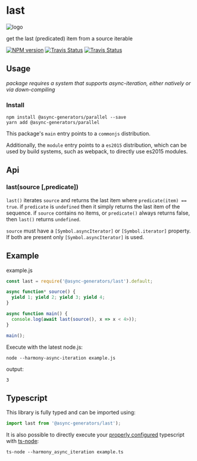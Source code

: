 # last
![logo](https://avatars1.githubusercontent.com/u/31987273?v=4&s=100)

get the last (predicated) item from a source iterable

[![NPM version][npm-image]][npm-url]
[![Travis Status][travis-image]][travis-url]
[![Travis Status][codecov-image]][codecov-url]

## Usage

_package requires a system that supports async-iteration, either natively or via down-compiling_

### Install
```
npm install @async-generators/parallel --save
yarn add @async-generators/parallel
```

This package's `main` entry points to a `commonjs` distribution. 

Additionally, the `module` entry points to a `es2015` distribution, which can be used by build systems, such as webpack, to directly use es2015 modules. 

## Api

### last(source [,predicate])

<code>last()</code> iterates `source` and returns the last item where `predicate(item) == true`. if `predicate` is `undefined` then it simply returns the last item of the sequence. if `source` contains no items, or `predicate()` always returns false, then `last()` returns `undefined`.

`source` must have a `[Symbol.asyncIterator]` or `[Symbol.iterator]` property. If both are present only `[Symbol.asyncIterator]` is used. 

## Example

example.js
```js
const last = require('@async-generators/last').default;

async function* source() {
  yield 1; yield 2; yield 3; yield 4;
}

async function main() {
  console.log(await last(source(), x => x < 4>));
}

main();

```

Execute with the latest node.js: 

```
node --harmony-async-iteration example.js
```

output:
```
3
```
## Typescript

This library is fully typed and can be imported using: 

```ts
import last from '@async-generators/last');
```

It is also possible to directly execute your [properly configured](https://stackoverflow.com/a/43694282/1657476) typescript with [ts-node](https://www.npmjs.com/package/ts-node):

```
ts-node --harmony_async_iteration example.ts
```

[npm-url]: https://npmjs.org/package/@async-generators/last
[npm-image]: https://img.shields.io/npm/v/@async-generators/last.svg
[npm-downloads]: https://img.shields.io/npm/dm/@async-generators/last.svg
[travis-url]: https://travis-ci.org/async-generators/last
[travis-image]: https://img.shields.io/travis/async-generators/last/master.svg
[codecov-url]: https://codecov.io/gh/async-generators/last
[codecov-image]: https://codecov.io/gh/async-generators/last/branch/master/graph/badge.svg
